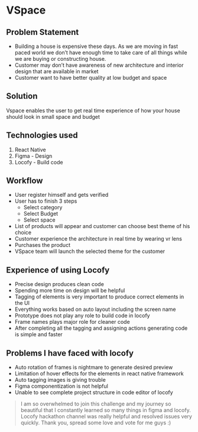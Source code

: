 # VSpace

## Problem Statement

- Building a house is expensive these days. As we are moving in fast paced world we don’t have enough time to take care of all things while we are buying or constructing house. 
- Customer may don’t have awareness of new architecture and interior design that are available in market
- Customer want to have better quality at low budget and space

## Solution

Vspace enables the user to get real time experience of how your house should look in small space and budget

## Technologies used

1. React Native 
2. Figma - Design
3. Locofy - Build code

## Workflow

- User register himself and gets verified
- User has to finish 3 steps
    - Select category
    - Select Budget
    - Select space
- List of products will appear and customer can choose best theme of his choice
- Customer experience the architecture in real time by wearing vr lens
- Purchases the product
- VSpace team will launch the selected theme for the customer

## Experience of using Locofy

- Precise design produces clean code
- Spending more time on design will be helpful
- Tagging of elements is very important to produce correct elements in the UI
- Everything works based on auto layout including the screen name
- Prototype does not play any role to build code in locofy
- Frame names plays major role for cleaner code
- After completing all the tagging and assigning actions generating code is simple and faster

## Problems I have faced with locofy

- Auto rotation of frames is nightmare to generate desired preview
- Limitation of hover effects for the elements in react native framework
- Auto tagging images is giving trouble
- Figma componentization is not helpful
- Unable to see complete project structure in code editor of locofy

> I am so overwhelmed to join this challenge and my journey so beautiful that I constantly learned so many things in figma and locofy. Locofy hackathon channel was really helpful and resolved issues very quickly. Thank you, spread some love and vote for me guys :)



